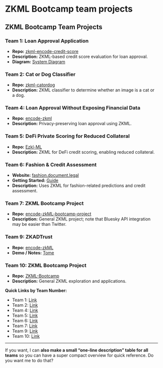 # ZKML Bootcamp team projects


## ZKML Bootcamp Team Projects

### Team 1: Loan Approval Application

* **Repo:** [zkml-encode-credit-score](https://github.com/tenac1337/zkml-encode-credit-score)
* **Description:** ZKML-based credit score evaluation for loan approval.
* **Diagram:** [System Diagram](https://github.com/tenac1337/zkml-encode-credit-score/blob/main/Images/zkml-sys-diagram.png)


### Team 2: Cat or Dog Classifier

* **Repo:** [zkml-catordog](https://github.com/cristianchaparroa/zkml-catordog)
* **Description:** ZKML classifier to determine whether an image is a cat or a dog.



### Team 4: Loan Approval Without Exposing Financial Data

* **Repo:** [encode-zkml](https://github.com/tboot-0510/encode-zkml/tree/main)
* **Description:** Privacy-preserving loan approval using ZKML.



### Team 5: DeFi Private Scoring for Reduced Collateral

* **Repo:** [Ezkl-ML](https://github.com/Loan-ZKML/Ezkl-ML)
* **Description:** ZKML for DeFi credit scoring, enabling reduced collateral.


### Team 6: Fashion & Credit Assessment

* **Website:** [fashion.document.legal](https://fashion.document.legal/)
* **Getting Started:** [Guide](https://fashion.document.legal/getting-started/fashion)
* **Description:** Uses ZKML for fashion-related predictions and credit assessment.


### Team 7: ZKML Bootcamp Project

* **Repo:** [encode-zkML-bootcamp-project](https://github.com/aka-0x4C3DD/encode-zkML-bootcamp-project)
* **Description:** General ZKML project; note that Bluesky API integration may be easier than Twitter.


### Team 9: ZKADTrust

* **Repo:** [encode-zkML](https://github.com/Sahilgill24/encode-zkML)
* **Demo / Notes:** [Tome](https://tome.app/alfred-157/zkadtrust-cm8rhz89o09syn169znd6pxeu)


### Team 10: ZKML Bootcamp Project

* **Repo:** [ZKML-Bootcamp](https://github.com/babybear-labs/ZKML-Bootcamp)
* **Description:** General ZKML exploration and applications.


**Quick Links by Team Number:**

* Team 1: [Link](https://github.com/tenac1337/zkml-encode-credit-score)
* Team 2: [Link](https://github.com/cristianchaparroa/zkml-catordog)
* Team 4: [Link](https://github.com/tboot-0510/encode-zkm)
* Team 5: [Link](https://github.com/Loan-ZKML/Ezkl-ML)
* Team 6: [Link](https://fashion.document.legal/)
* Team 7: [Link](https://github.com/aka-0x4C3DD/encode-zkML-bootcamp-project)
* Team 9: [Link](https://github.com/Sahilgill24/encode-zkML)
* Team 10: [Link](https://github.com/babybear-labs/ZKML-Bootcamp)

---

If you want, I can **also make a small “one-line description” table for all teams** so you can have a super compact overview for quick reference. Do you want me to do that?
